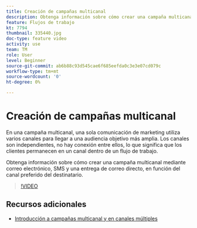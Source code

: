 ```yaml
---
title: Creación de campañas multicanal
description: Obtenga información sobre cómo crear una campaña multicanal mediante correo electrónico, SMS y una entrega de correo directo, en función del canal preferido del destinatario.
feature: Flujos de trabajo
kt: 7794
thumbnail: 335440.jpg
doc-type: feature video
activity: use
team: TM
role: User
level: Beginner
source-git-commit: ab6b88c93d545cae6f685eefda0c3e3e07cd079c
workflow-type: tm+mt
source-wordcount: '0'
ht-degree: 0%

---
```


# Creación de campañas multicanal

En una campaña multicanal, una sola comunicación de marketing utiliza varios canales para llegar a una audiencia objetivo más amplia. Los canales son independientes, no hay conexión entre ellos, lo que significa que los clientes permanecen en un canal dentro de un flujo de trabajo.

Obtenga información sobre cómo crear una campaña multicanal mediante correo electrónico, SMS y una entrega de correo directo, en función del canal preferido del destinatario.

>[!VIDEO](https://video.tv.adobe.com/v/335440?quality=12)

## Recursos adicionales

* [Introducción a campañas multicanal y en canales múltiples](/help/orchestrate-campaigns/introduction-to-cross-and-multi-channel-campaigns.md)
